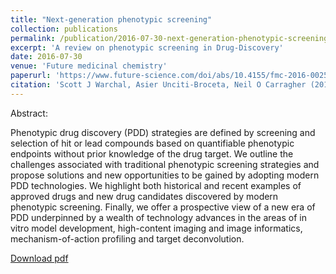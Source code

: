 ```yaml
---
title: "Next-generation phenotypic screening"
collection: publications
permalink: /publication/2016-07-30-next-generation-phenotypic-screening
excerpt: 'A review on phenotypic screening in Drug-Discovery'
date: 2016-07-30
venue: 'Future medicinal chemistry'
paperurl: 'https://www.future-science.com/doi/abs/10.4155/fmc-2016-0025'
citation: 'Scott J Warchal, Asier Unciti-Broceta, Neil O Carragher (2017). Next-generation phenotypic Screening. Future Medicinal Chemistry Vol. 8, No. 11'
---
```

Abstract:

Phenotypic drug discovery (PDD) strategies are defined by screening and selection of hit or lead compounds based on quantifiable phenotypic endpoints without prior knowledge of the drug target. We outline the challenges associated with traditional phenotypic screening strategies and propose solutions and new opportunities to be gained by adopting modern PDD technologies. We highlight both historical and recent examples of approved drugs and new drug candidates discovered by modern phenotypic screening. Finally, we offer a prospective view of a new era of PDD underpinned by a wealth of technology advances in the areas of in vitro model development, high-content imaging and image informatics, mechanism-of-action profiling and target deconvolution.

[Download pdf](http://swarchal.github.io/files/paper_2016-07-30-next-generation-phenotypic-screening.pdf)
